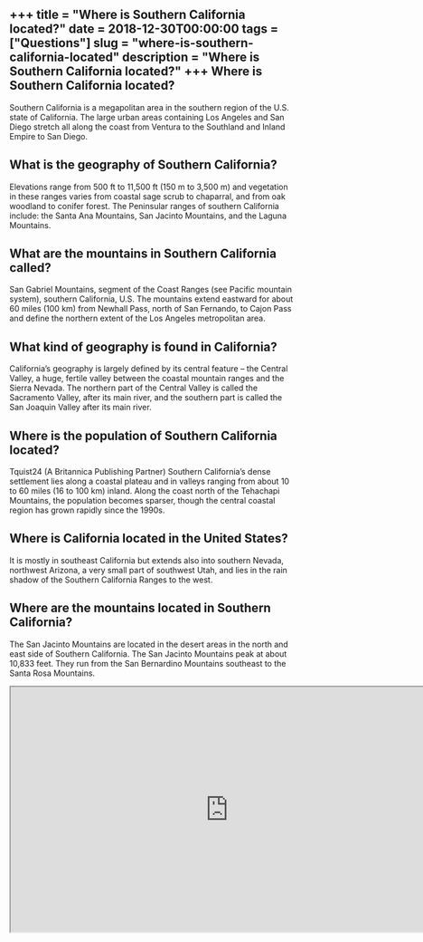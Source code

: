 +++
title = "Where is Southern California located?"
date = 2018-12-30T00:00:00
tags = ["Questions"]
slug = "where-is-southern-california-located"
description = "Where is Southern California located?"
+++
Where is Southern California located?
-------------------------------------

Southern California is a megapolitan area in the southern region of the U.S. state of California. The large urban areas containing Los Angeles and San Diego stretch all along the coast from Ventura to the Southland and Inland Empire to San Diego.

What is the geography of Southern California?
---------------------------------------------

Elevations range from 500 ft to 11,500 ft (150 m to 3,500 m) and vegetation in these ranges varies from coastal sage scrub to chaparral, and from oak woodland to conifer forest. The Peninsular ranges of southern California include: the Santa Ana Mountains, San Jacinto Mountains, and the Laguna Mountains.

What are the mountains in Southern California called?
-----------------------------------------------------

San Gabriel Mountains, segment of the Coast Ranges (see Pacific mountain system), southern California, U.S. The mountains extend eastward for about 60 miles (100 km) from Newhall Pass, north of San Fernando, to Cajon Pass and define the northern extent of the Los Angeles metropolitan area.

What kind of geography is found in California?
----------------------------------------------

California’s geography is largely defined by its central feature – the Central Valley, a huge, fertile valley between the coastal mountain ranges and the Sierra Nevada. The northern part of the Central Valley is called the Sacramento Valley, after its main river, and the southern part is called the San Joaquin Valley after its main river.

Where is the population of Southern California located?
-------------------------------------------------------

Tquist24 (A Britannica Publishing Partner) Southern California’s dense settlement lies along a coastal plateau and in valleys ranging from about 10 to 60 miles (16 to 100 km) inland. Along the coast north of the Tehachapi Mountains, the population becomes sparser, though the central coastal region has grown rapidly since the 1990s.

Where is California located in the United States?
-------------------------------------------------

It is mostly in southeast California but extends also into southern Nevada, northwest Arizona, a very small part of southwest Utah, and lies in the rain shadow of the Southern California Ranges to the west.

Where are the mountains located in Southern California?
-------------------------------------------------------

The San Jacinto Mountains are located in the desert areas in the north and east side of Southern California. The San Jacinto Mountains peak at about 10,833 feet. They run from the San Bernardino Mountains southeast to the Santa Rosa Mountains.

<iframe allow="accelerometer; autoplay; clipboard-write; encrypted-media; gyroscope; picture-in-picture" allowfullscreen="" class="__youtube_prefs__  epyt-is-override  no-lazyload" data-no-lazy="1" data-origheight="433" data-origwidth="770" data-skipgform_ajax_framebjll="" height="433" id="_ytid_12240" loading="lazy" src="https://www.youtube.com/embed/zzaH9SWf7_A?enablejsapi=1&autoplay=0&cc_load_policy=0&cc_lang_pref=&iv_load_policy=1&loop=0&modestbranding=0&rel=1&fs=1&playsinline=0&autohide=2&theme=dark&color=red&controls=1&" title="YouTube player" width="770"></iframe>